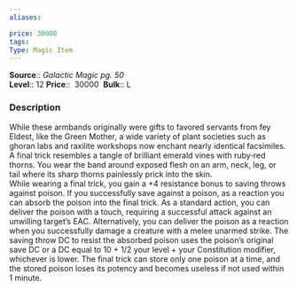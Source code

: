 ```yaml
---
aliases: 

price: 30000
tags: 
Type: Magic Item
---
```

**Source**:: _Galactic Magic pg. 50_  
**Level**:: 12
**Price**::  30000 
**Bulk**:: L

### Description

While these armbands originally were gifts to favored servants from fey Eldest, like the Green Mother, a wide variety of plant societies such as ghoran labs and raxilite workshops now enchant nearly identical facsimiles. A final trick resembles a tangle of brilliant emerald vines with ruby‑red thorns. You wear the band around exposed flesh on an arm, neck, leg, or tail where its sharp thorns painlessly prick into the skin.  
While wearing a final trick, you gain a +4 resistance bonus to saving throws against poison. If you successfully save against a poison, as a reaction you can absorb the poison into the final trick. As a standard action, you can deliver the poison with a touch, requiring a successful attack against an unwilling target’s EAC. Alternatively, you can deliver the poison as a reaction when you successfully damage a creature with a melee unarmed strike. The saving throw DC to resist the absorbed poison uses the poison’s original save DC or a DC equal to 10 + 1/2 your level + your Constitution modifier, whichever is lower. The final trick can store only one poison at a time, and the stored poison loses its potency and becomes useless if not used within 1 minute.
